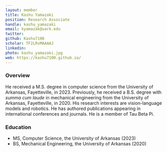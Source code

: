 ```yaml
---
layout: member
title: Kashu Yamazaki
position: Research Associate
handle: kashu_yamazaki
email: kyamazak@uark.edu
twitter:
github: Kashu7100
scholar: TF2LRvMAAAAJ
linkedin: 
photo: kashu_yamazaki.jpg
web: https://kashu7100.github.io/
---
```


### Overview
He received a M.S. degree in computer science from the University of Arkansas, Fayetteville, in 2023. Previously, he received a B.S. degree with *summa cum laude* in mechanical engineering from the University of Arkansas, Fayetteville, in 2020. His research interests are vision-language models and robotics. He has authored publications appearing in international conferences and journals. He is a member of Tau Beta Pi.

### Education
- MS, Computer Science, the University of Arkansas (2023)
- BS, Mechanical Engineering, the University of Arkansas (2020)
